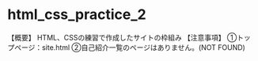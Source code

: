 # html_css_practice_2
【概要】
HTML、CSSの練習で作成したサイトの枠組み
【注意事項】
①トップページ：site.html
②自己紹介一覧のページはありません。(NOT FOUND)

